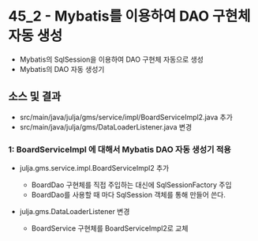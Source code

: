 # 45_2 - Mybatis를 이용하여 DAO 구현체 자동 생성

- Mybatis의 SqlSession을 이용하여 DAO 구현체 자동으로 생성
- Mybatis의 DAO 자동 생성기

## 소스 및 결과

- src/main/java/julja/gms/service/impl/BoardServiceImpl2.java 추가
- src/main/java/julja/gms/DataLoaderListener.java 변경


### 1: BoardServiceImpl 에 대해서 Mybatis DAO 자동 생성기 적용

- julja.gms.service.impl.BoardServiceImpl2 추가
  - BoardDao 구현체를 직접 주입하는 대신에 SqlSessionFactory 주입
  - BoardDao를 사용할 때 마다 SqlSession 객체를 통해 만들어 쓴다. 
  
- julja.gms.DataLoaderListener 변경
  - BoardService 구현체를 BoardServiceImpl2로 교체
